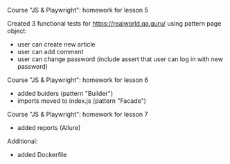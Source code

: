 Course "JS & Playwright": homework for lesson 5

Created 3 functional tests for https://realworld.qa.guru/  using pattern page object:
- user can create new article
- user can add comment
- user can change password (include assert that user can log in with new password)

Course "JS & Playwright": homework for lesson 6

- added buiders (pattern "Builder")
- imports moved to index.js (pattern "Facade")

Course "JS & Playwright": homework for lesson 7
- added reports (Allure)

Additional:
- added Dockerfile
